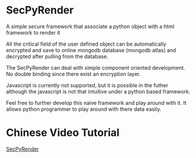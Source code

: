 # SecPyRender

A simple secure framework that associate a python object with a html framework to render it

All the critical field of the user defined object can be automatically encrypted and save to online mongodb database (mongodb atlas) and decrypted after pulling from the database.

The SecPyRender can deal with simple component oriented development. No double binding since there exist an encryption layer. 

Javascript is currently not supported, but it is possible in the futher although the javascript is not that intuitive under a python based framework.

Feel free to further develop this naive framework and play around with it. It allows python programmer to play around with there data easily.

# Chinese Video Tutorial

<a href="https://www.youtube.com/playlist?list=PLPkz3Ny42tJtgIaLIlc3PiQdz9LpSOAue">SecPyRender</a>
